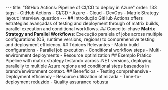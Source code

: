 --- title: "GitHub Actions: Pipeline of CI/CD to deploy in Azure" order: 133 tags: - GitHub Actions - CI/CD - Azure - Cloud - DevOps - Matrix Strategy layout: interview_question --- ## Introdução GitHub Actions offers estratégias avançadas of testing and deployment through of matrix builds, parallel execution and conditional workflows. ## Conceito-chave **Matrix Strategy and Parallel Workflows**: Execução paralela of jobs across multiple configurations (OS, runtime versions, regions) to comprehensive testing and deployment efficiency. ## Tópicos Relevantes - Matrix build configurations - Parallel job execution - Conditional workflow steps - Multi-environment deployments - Resource optimization ## Exemplo Prático Pipeline with matrix strategy testando across .NET versions, deploying parallelly to multiple Azure regions and conditional steps baseados in branch/environment context. ## Benefícios - Testing comprehensive - Deployment efficiency - Resource utilization otimizada - Time-to-deployment reduzido - Quality assurance robusta